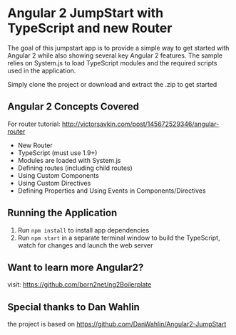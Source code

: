 # Angular 2 JumpStart with TypeScript and new Router

The goal of this jumpstart app is to provide
a simple way to get started with Angular 2 while also showing several key Angular 2 features. The sample
relies on System.js to load TypeScript modules and the required scripts used in the application.

Simply clone the project or download and extract the .zip to get started

## Angular 2 Concepts Covered

For router tutorial: http://victorsavkin.com/post/145672529346/angular-router

* New Router
* TypeScript (must use 1.9+)
* Modules are loaded with System.js
* Defining routes (including child routes)
* Using Custom Components
* Using Custom Directives
* Defining Properties and Using Events in Components/Directives

## Running the Application

1. Run `npm install` to install app dependencies
2. Run `npm start` in a separate terminal window to build the TypeScript, watch for changes and launch the web server

## Want to learn more Angular2?
visit: https://github.com/born2net/ng2Boilerplate

## Special thanks to Dan Wahlin
the project is based on https://github.com/DanWahlin/Angular2-JumpStart

